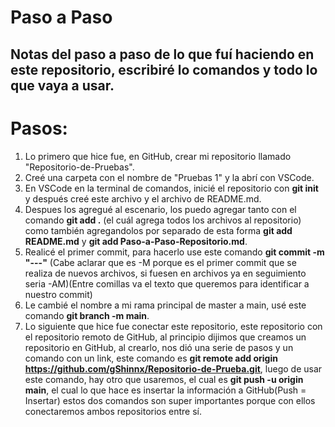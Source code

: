 # Paso a Paso

## Notas del paso a paso de lo que fuí haciendo en este repositorio, escribiré lo comandos y todo lo que vaya a usar.



# Pasos:


1. Lo primero que hice fue, en GitHub, crear mi repositorio llamado "Repositorio-de-Pruebas".
2. Creé una carpeta con el nombre de "Pruebas 1" y la abrí con VSCode.
3. En VSCode en la terminal de comandos, inicié el repositorio con __git init__ y después creé este archivo y el archivo de README.md.
4. Despues los agregué al escenario, los puedo agregar tanto con el comando __git add .__ (el cuál agrega todos los archivos al repositorio) como también agregandolos por separado de esta forma __git add README.md__ y __git add Paso-a-Paso-Repositorio.md__.
5. Realicé el primer commit, para hacerlo use este comando __git commit -m "---"__ (Cabe aclarar que es -M porque es el primer commit que se realiza de nuevos archivos, si fuesen en archivos ya en seguimiento seria -AM)(Entre comillas va el texto que queremos para identificar a nuestro commit)
6. Le cambié el nombre a mi rama principal de master a main, usé este comando __git branch -m main__.
7. Lo siguiente que hice fue conectar este repositorio, este repositorio con el repositorio remoto de GitHub, al principio dijimos que creamos un repositorio en GitHub, al crearlo, nos dió una serie de pasos y un comando con un link, este comando es __git remote add origin https://github.com/gShinnx/Repositorio-de-Prueba.git__, luego de usar este comando, hay otro que usaremos, el cual es __git push -u origin main__, el cual lo que hace es insertar la información a GitHub(Push = Insertar) estos dos comandos son super importantes porque con ellos conectaremos ambos repositorios entre sí.
